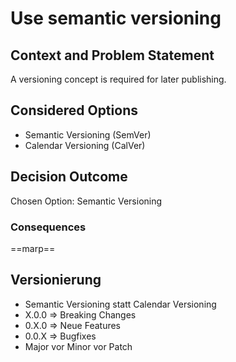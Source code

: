 # Use semantic versioning

## Context and Problem Statement

A versioning concept is required for later publishing.

## Considered Options

* Semantic Versioning (SemVer)
* Calendar Versioning (CalVer)


## Decision Outcome

Chosen Option: Semantic Versioning

### Consequences

==marp==
## Versionierung

- Semantic Versioning statt Calendar Versioning
- X.0.0 => Breaking Changes
- 0.X.0 => Neue Features
- 0.0.X => Bugfixes
- Major vor Minor vor Patch
